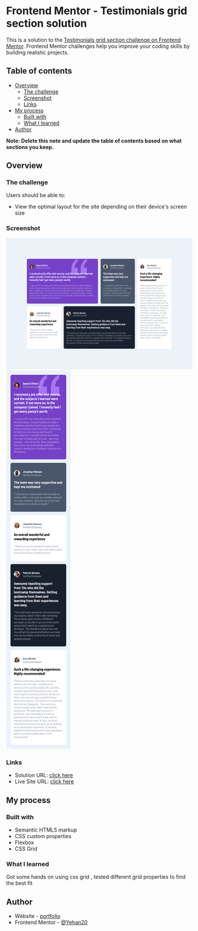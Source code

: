 # Frontend Mentor - Testimonials grid section solution

This is a solution to the [Testimonials grid section challenge on Frontend Mentor](https://www.frontendmentor.io/challenges/testimonials-grid-section-Nnw6J7Un7). Frontend Mentor challenges help you improve your coding skills by building realistic projects. 

## Table of contents

- [Overview](#overview)
  - [The challenge](#the-challenge)
  - [Screenshot](#screenshot)
  - [Links](#links)
- [My process](#my-process)
  - [Built with](#built-with)
  - [What I learned](#what-i-learned)
- [Author](#author)


**Note: Delete this note and update the table of contents based on what sections you keep.**

## Overview

### The challenge

Users should be able to:

- View the optimal layout for the site depending on their device's screen size

### Screenshot

![](./ui/lg.png)
![](./ui/sm.png)

### Links

- Solution URL: [click here](https://github.com/Yehan20/Front-End-Mentor-Solutions/tree/main/testimonials-grid-section-main)
- Live Site URL: [click here](https://yn-testimonials-grid-section.netlify.app/)

## My process

### Built with

- Semantic HTML5 markup
- CSS custom properties
- Flexbox
- CSS Grid


### What I learned

Got some hands on using css grid , tested different grid properties to find the best fit

## Author

- Website - [portfolio](https://yehan-nilanga.netlify.app/)
- Frontend Mentor - [@Yehan20](https://www.frontendmentor.io/profile/Yehan20)

